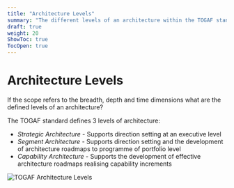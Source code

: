 ```yaml
---
title: "Architecture Levels"
summary: "The different levels of an architecture within the TOGAF standard"
draft: true
weight: 20
ShowToc: true
TocOpen: true
---
```


# Architecture Levels

If the scope refers to the breadth, depth and time dimensions what are the defined levels of an architecture?

The TOGAF standard defines 3 levels of architecture:

- *Strategic Architecture* - Supports direction setting at an executive level
- *Segment Architecture* - Supports direction setting and the development of architecture roadmaps to programme of portfolio level
- *Capability Architecture* - Supports the development of effective architecture roadmaps realising capability increments

![TOGAF Architecture Levels](/images/architecture/togaf/ArchitectureLevels.png)
